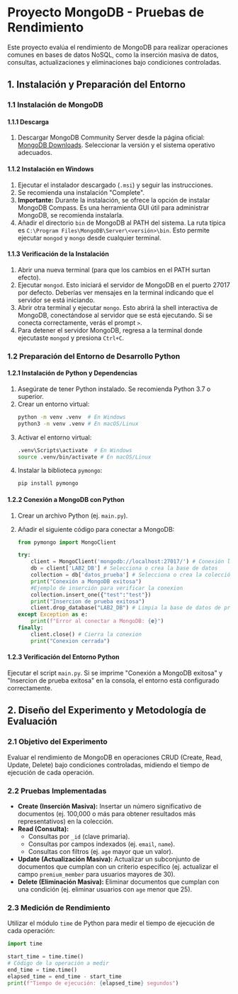 # Proyecto MongoDB - Pruebas de Rendimiento

Este proyecto evalúa el rendimiento de MongoDB para realizar operaciones comunes en bases de datos NoSQL, como la inserción masiva de datos, consultas, actualizaciones y eliminaciones bajo condiciones controladas.

## 1. Instalación y Preparación del Entorno

### 1.1 Instalación de MongoDB

#### 1.1.1 Descarga

1.  Descargar MongoDB Community Server desde la página oficial: [MongoDB Downloads](https://www.mongodb.com/try/download/community). Seleccionar la versión y el sistema operativo adecuados.

#### 1.1.2 Instalación en Windows

1.  Ejecutar el instalador descargado (`.msi`) y seguir las instrucciones.
2.  Se recomienda una instalación "Complete".
3.  **Importante:** Durante la instalación, se ofrece la opción de instalar MongoDB Compass. Es una herramienta GUI útil para administrar MongoDB, se recomienda instalarla.
4.  Añadir el directorio `bin` de MongoDB al PATH del sistema. La ruta típica es `C:\Program Files\MongoDB\Server\<versión>\bin`. Esto permite ejecutar `mongod` y `mongo` desde cualquier terminal.

#### 1.1.3 Verificación de la Instalación

1.  Abrir una nueva terminal (para que los cambios en el PATH surtan efecto).
2.  Ejecutar `mongod`. Esto iniciará el servidor de MongoDB en el puerto 27017 por defecto. Deberías ver mensajes en la terminal indicando que el servidor se está iniciando.
3.  Abrir otra terminal y ejecutar `mongo`. Esto abrirá la shell interactiva de MongoDB, conectándose al servidor que se está ejecutando. Si se conecta correctamente, verás el prompt `>`.
4.  Para detener el servidor MongoDB, regresa a la terminal donde ejecutaste `mongod` y presiona `Ctrl+C`.

### 1.2 Preparación del Entorno de Desarrollo Python

#### 1.2.1 Instalación de Python y Dependencias

1.  Asegúrate de tener Python instalado. Se recomienda Python 3.7 o superior.
2.  Crear un entorno virtual:
    ```bash
    python -m venv .venv  # En Windows
    python3 -m venv .venv # En macOS/Linux
    ```
3.  Activar el entorno virtual:
    ```bash
    .venv\Scripts\activate  # En Windows
    source .venv/bin/activate # En macOS/Linux
    ```
4.  Instalar la biblioteca `pymongo`:
    ```bash
    pip install pymongo
    ```

#### 1.2.2 Conexión a MongoDB con Python

1.  Crear un archivo Python (ej. `main.py`).
2.  Añadir el siguiente código para conectar a MongoDB:

    ```python
    from pymongo import MongoClient

    try:
        client = MongoClient('mongodb://localhost:27017/') # Conexión local
        db = client['LAB2_DB'] # Selecciona o crea la base de datos
        collection = db['datos_prueba'] # Selecciona o crea la colección
        print("Conexión a MongoDB exitosa")
        #Ejemplo de inserción para verificar la conexion
        collection.insert_one({"test":"test"})
        print("Insercion de prueba exitosa")
        client.drop_database("LAB2_DB") # Limpia la base de datos de prueba
    except Exception as e:
        print(f"Error al conectar a MongoDB: {e}")
    finally:
        client.close() # Cierra la conexion
        print("Conexion cerrada")

    ```

#### 1.2.3 Verificación del Entorno Python

Ejecutar el script `main.py`. Si se imprime "Conexión a MongoDB exitosa" y "Insercion de prueba exitosa" en la consola, el entorno está configurado correctamente.

## 2. Diseño del Experimento y Metodología de Evaluación

### 2.1 Objetivo del Experimento

Evaluar el rendimiento de MongoDB en operaciones CRUD (Create, Read, Update, Delete) bajo condiciones controladas, midiendo el tiempo de ejecución de cada operación.

### 2.2 Pruebas Implementadas

*   **Create (Inserción Masiva):** Insertar un número significativo de documentos (ej. 100,000 o más para obtener resultados más representativos) en la colección.
*   **Read (Consulta):**
    *   Consultas por `_id` (clave primaria).
    *   Consultas por campos indexados (ej. `email`, `name`).
    *   Consultas con filtros (ej. `age` mayor que un valor).
*   **Update (Actualización Masiva):** Actualizar un subconjunto de documentos que cumplan con un criterio específico (ej. actualizar el campo `premium_member` para usuarios mayores de 30).
*   **Delete (Eliminación Masiva):** Eliminar documentos que cumplan con una condición (ej. eliminar usuarios con `age` menor que 25).

### 2.3 Medición de Rendimiento

Utilizar el módulo `time` de Python para medir el tiempo de ejecución de cada operación:

```python
import time

start_time = time.time()
# Código de la operación a medir
end_time = time.time()
elapsed_time = end_time - start_time
print(f"Tiempo de ejecución: {elapsed_time} segundos")

